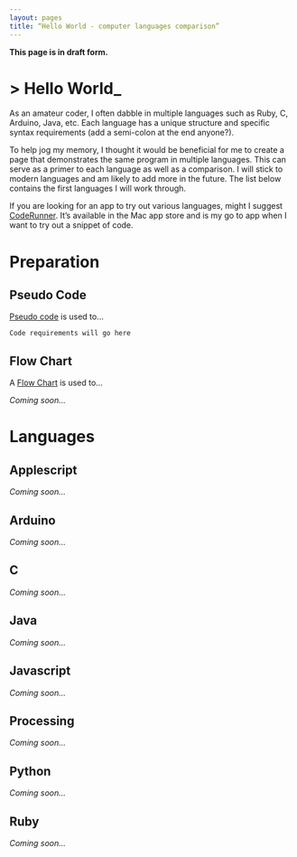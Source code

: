 ```yaml
---
layout: pages
title: “Hello World - computer languages comparison”
---
```


**This page is in draft form.**

# \> Hello World<blink>_</blink>

<!-- Convert to Blog Post -->
As an amateur coder, I often dabble in multiple languages such as Ruby, C, Arduino, Java, etc. Each language has a unique structure and specific syntax requirements (add a semi-colon at the end anyone?). 

To help jog my memory, I thought it would be beneficial for me to create a page that demonstrates the same program in multiple languages. This can serve as a primer to each language as well as a comparison. I will stick to modern languages and am likely to add more in the future. The list below contains the first languages I will work through.

If you are looking for an app to try out various languages, might I suggest [CodeRunner][1415-001]. It’s available in the Mac app store and is my go to app when I want to try out a snippet of code.
<!-- End Blog Post -->

<!-- Add introduction to page here -->

# Preparation

## Pseudo Code
[Pseudo code][1415-002] is used to…

```
Code requirements will go here
```

## Flow Chart
A [Flow Chart][1415-003] is used to…

*Coming soon…*

# Languages

<!-- Add intro to languages | Consider Hype HTML5 content to display code and output -->

## Applescript

*Coming soon…*

## Arduino

*Coming soon…*

## C

*Coming soon…*

## Java

*Coming soon…*

## Javascript

*Coming soon…*

## Processing

*Coming soon…*

## Python

*Coming soon…*

## Ruby

*Coming soon…*


[1415-001]: https://itunes.apple.com/us/app/coderunner/id433335799?mt=12&uo=4&at=10l9vL
[1415-002]: http://en.wikipedia.org/wiki/Pseudocode
[1415-003]: http://en.wikipedia.org/wiki/Flowchart